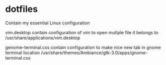 # dotfiles
Contain my essential  Linux configuration

vim.desktop contain configuration of vim to open mutiple file
it belongs to /usr/share/applications/vim.desktop

genome-terminal.css contain configuration to make nice new tab in gnome terminal
location /usr/share/themes/Ambiance/gtk-3.0/apps/gnome-terminal.css
